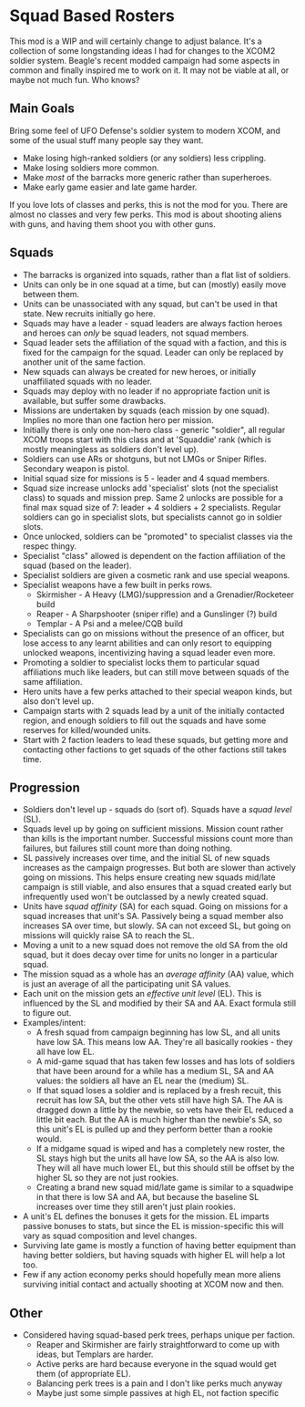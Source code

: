 # Squad Based Rosters

This mod is a WIP and will certainly change to adjust balance. It's a collection of some longstanding ideas I had for changes to the XCOM2 soldier system. Beagle's recent modded campaign had some aspects in common and finally inspired me to work on it. It may not be viable at all, or maybe not much fun. Who knows?

## Main Goals

Bring some feel of UFO Defense's soldier system to modern XCOM, and some of the usual stuff many people say they want.

- Make losing high-ranked soldiers (or any soldiers) less crippling.
- Make losing soldiers more common.
- Make _most_ of the barracks more generic rather than superheroes.
- Make early game easier and late game harder.

If you love lots of classes and perks, this is not the mod for you. There are almost no classes and very few perks. This mod is about shooting aliens with guns, and having them shoot you with other guns.

## Squads

- The barracks is organized into squads, rather than a flat list of soldiers.
- Units can only be in one squad at a time, but can (mostly) easily move between them.
- Units can be unassociated with any squad, but can't be used in that state. New recruits initially go here.
- Squads may have a leader - squad leaders are always faction heroes and heroes can _only_ be squad leaders, not squad members.
- Squad leader sets the affiliation of the squad with a faction, and this is fixed for the campaign for the squad. Leader can only be replaced by another unit of the same faction.
- New squads can always be created for new heroes, or initially unaffiliated squads with no leader.
- Squads may deploy with no leader if no appropriate faction unit is available, but suffer some drawbacks.
- Missions are undertaken by squads (each mission by one squad). Implies no more than one faction hero per mission.
- Initially there is only one non-hero class - generic "soldier", all regular XCOM troops start with this class and at 'Squaddie' rank (which is mostly meaningless as soldiers don't level up).
- Soldiers can use ARs or shotguns, but not LMGs or Sniper Rifles. Secondary weapon is pistol.
- Initial squad size for missions is 5 - leader and 4 squad members.
- Squad size increase unlocks add 'specialist' slots (not the specialist class) to squads and mission prep. Same 2 unlocks are possible for a final max squad size of 7: leader + 4 soldiers + 2 specialists. Regular soldiers can go in specialist slots, but specialists cannot go in soldier slots.
- Once unlocked, soldiers can be "promoted" to specialist classes via the respec thingy.
- Specialist "class" allowed is dependent on the faction affiliation of the squad (based on the leader).
- Specialist soldiers are given a cosmetic rank and use special weapons.
- Specialist weapons have a few built in perks rows.
    - Skirmisher - A Heavy (LMG)/suppression and a Grenadier/Rocketeer build
    - Reaper - A Sharpshooter (sniper rifle) and a Gunslinger (?) build
    - Templar - A Psi and a melee/CQB build
- Specialists can go on missions without the presence of an officer, but lose access to any learnt abilities and can only resort to equipping unlocked weapons, incentivizing having a squad leader even more.
- Promoting a soldier to specialist locks them to particular squad affiliations much like leaders, but can still move between squads of the same affiliation.
- Hero units have a few perks attached to their special weapon kinds, but also don't level up.
- Campaign starts with 2 squads lead by a unit of the initially contacted region, and enough soldiers to fill out the squads and have some reserves for killed/wounded units.
- Start with 2 faction leaders to lead these squads, but getting more and contacting other factions to get squads of the other factions still takes time.


## Progression
- Soldiers don't level up - squads do (sort of). Squads have a _squad level_ (SL).
- Squads level up by going on sufficient missions. Mission count rather than kills is the important number. Successful missions count more than failures, but failures still count more than doing nothing.
- SL passively increases over time, and the initial SL of new squads increases as the campaign progresses. But both are slower than actively going on missions. This helps ensure creating new squads mid/late campaign is still viable, and also ensures that a squad created early but infrequently used won't be outclassed by a newly created squad.
- Units have _squad affinity_ (SA) for each squad. Going on missions for a squad increases that unit's SA. Passively being a squad member also increases SA over time, but slowly. SA can not exceed SL, but going on missions will quickly raise SA to reach the SL.
- Moving a unit to a new squad does not remove the old SA from the old squad, but it does decay over time for units no longer in a particular squad.
- The mission squad as a whole has an _average affinity_ (AA) value, which is just an average of all the participating unit SA values.
- Each unit on the mission gets an _effective unit level_ (EL). This is influenced by the SL and modified by their SA and AA. Exact formula still to figure out.
- Examples/intent:
    - A fresh squad from campaign beginning has low SL, and all units have low SA. This means low AA. They're all basically rookies - they all have low EL.
    - A mid-game squad that has taken few losses and has lots of soldiers that have been around for a while has a medium SL, SA and AA values: the soldiers all have an EL near the (medium) SL.
    - If that squad loses a soldier and is replaced by a fresh recuit, this recruit has low SA, but the other vets still have high SA. The AA is dragged down a little by the newbie, so vets have their EL reduced a little bit each. But the AA is much higher than the newbie's SA, so this unit's EL is pulled up and they perform better than a rookie would.
    - If a midgame squad is wiped and has a completely new roster, the SL stays high but the units all have low SA, so the AA is also low. They will all have much lower EL, but this should still be offset by the higher SL so they are not just rookies.
    - Creating a brand new squad mid/late game is similar to a squadwipe in that there is low SA and AA, but because the baseline SL increases over time they still aren't just plain rookies.
- A unit's EL defines the bonuses it gets for the mission. EL imparts passive bonuses to stats, but since the EL is mission-specific this will vary as squad composition and level changes.
- Surviving late game is mostly a function of having better equipment than having better soldiers, but having squads with higher EL will help a lot too.
- Few if any action economy perks should hopefully mean more aliens surviving initial contact and actually shooting at XCOM now and then.

## Other

- Considered having squad-based perk trees, perhaps unique per faction.
    - Reaper and Skirmisher are fairly straightforward to come up with ideas, but Templars are harder.
    - Active perks are hard because everyone in the squad would get them (of appropriate EL).
    - Balancing perk trees is a pain and I don't like perks much anyway
    - Maybe just some simple passives at high EL, not faction specific
